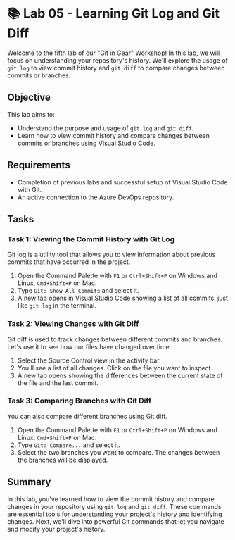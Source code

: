 # 📚 Lab 05 - Learning Git Log and Git Diff

Welcome to the fifth lab of our "Git in Gear" Workshop! In this lab, we will focus on understanding your repository's history. We'll explore the usage of `git log` to view commit history and `git diff` to compare changes between commits or branches.

## Objective

This lab aims to:

- Understand the purpose and usage of `git log` and `git diff`.
- Learn how to view commit history and compare changes between commits or branches using Visual Studio Code.

## Requirements

- Completion of previous labs and successful setup of Visual Studio Code with Git.
- An active connection to the Azure DevOps repository.

## Tasks

### Task 1: Viewing the Commit History with Git Log

Git log is a utility tool that allows you to view information about previous commits that have occurred in the project.

1. Open the Command Palette with `F1` or `Ctrl+Shift+P` on Windows and Linux, `Cmd+Shift+P` on Mac.
2. Type `Git: Show All Commits` and select it.
3. A new tab opens in Visual Studio Code showing a list of all commits, just like `git log` in the terminal.

### Task 2: Viewing Changes with Git Diff

Git diff is used to track changes between different commits and branches. Let's use it to see how our files have changed over time.

1. Select the Source Control view in the activity bar.
2. You'll see a list of all changes. Click on the file you want to inspect.
3. A new tab opens showing the differences between the current state of the file and the last commit.

### Task 3: Comparing Branches with Git Diff

You can also compare different branches using Git diff.

1. Open the Command Palette with `F1` or `Ctrl+Shift+P` on Windows and Linux, `Cmd+Shift+P` on Mac.
2. Type `Git: Compare...` and select it.
3. Select the two branches you want to compare. The changes between the branches will be displayed.

## Summary

In this lab, you've learned how to view the commit history and compare changes in your repository using `git log` and `git diff`. These commands are essential tools for understanding your project's history and identifying changes. Next, we'll dive into powerful Git commands that let you navigate and modify your project's history.
